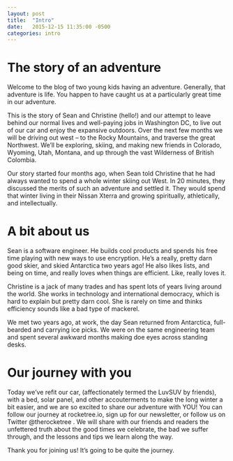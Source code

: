 ```yaml
---
layout: post
title:  "Intro"
date:   2015-12-15 11:35:00 -0500
categories: intro
---
```

The story of an adventure
=====

Welcome to the blog of two young kids having an adventure. Generally, that adventure is life. You happen to have caught us at a particularly great time in our adventure.

This is the story of Sean and Christine (hello!) and our attempt to leave behind our normal lives and well-paying jobs in Washington DC, to live out of our car and enjoy the expansive outdoors.  Over the next few months we will be driving out west – to the Rocky Mountains, and traverse the great Northwest. We’ll be exploring, skiing, and making new friends in Colorado, Wyoming, Utah, Montana, and up through the vast Wilderness of British Colombia.

Our story started four months ago, when Sean told Christine that he had always wanted to spend a whole winter skiing out West.  In 20 minutes, they discussed the merits of such an adventure and settled it. They would spend that winter living in their Nissan Xterra and growing spiritually, athletically, and intellectually.


A bit about us
==============

Sean is a software engineer. He builds cool products and spends his free time playing with new ways to use encryption. He’s a really, pretty darn good skier, and skied Antarctica two years ago!  He also likes lists, and being on time, and really loves when things are efficient. Like, really loves it.

Christine is a jack of many trades and has spent lots of years living around the world. She works in technology and international democracy, which is hard to explain but pretty darn cool. She is rarely on time and thinks efficiency sounds like a bad type of mackerel.

We met two years ago, at work, the day Sean returned from Antarctica, full-bearded and carrying ice picks. We were on the same engineering team and spent several awkward months making doe eyes across standing desks.


Our journey with you
==========

Today we’ve refit our car, (affectionately termed the LuvSUV by friends), with a bed, solar panel, and other accouterments to make the long winter a bit easier, and we are so excited to share our adventure with YOU! You can follow our journey at rocketree.io, sign up for our newsletter, or follow us on Twitter @therocketree . We will share with our friends and readers the unfettered truth about the good times we celebrate, the bad we suffer through, and the lessons and tips we learn along the way.

Thank you for joining us! It’s going to be quite the journey.

